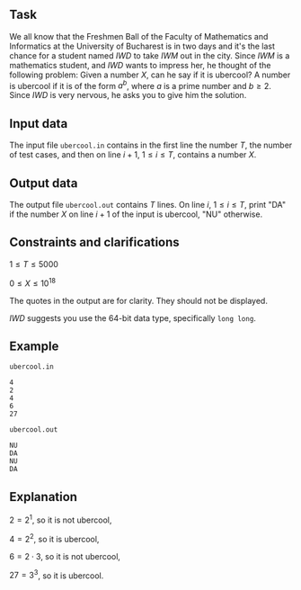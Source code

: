 ## Task

We all know that the Freshmen Ball of the Faculty of Mathematics and Informatics at the University of Bucharest is in two days and it's the last chance for a student named $IWD$ to take $IWM$ out in the city. Since $IWM$ is a mathematics student, and $IWD$ wants to impress her, he thought of the following problem: Given a number $X$, can he say if it is ubercool? A number is ubercool if it is of the form $a^b$, where $a$ is a prime number and $b \geq 2$. Since $IWD$ is very nervous, he asks you to give him the solution.
 
## Input data

The input file `ubercool.in` contains in the first line the number $T$, the number of test cases, and then on line $i+1$, $1 \leq i \leq T$, contains a number $X$.

## Output data

The output file `ubercool.out` contains $T$ lines. On line $i$, $1 \leq i \leq T$, print "DA" if the number $X$ on line $i+1$ of the input is ubercool, "NU" otherwise.

## Constraints and clarifications

$1 \leq T \leq 5000$

$0 \leq X \leq 10^{18}$

The quotes in the output are for clarity. They should not be displayed.

$IWD$ suggests you use the 64-bit data type, specifically `long long`.

## Example

`ubercool.in` 

```
4
2
4
6
27
```

`ubercool.out`

```
NU
DA
NU
DA
```

## Explanation

$2 = 2^1$, so it is not ubercool,

$4 = 2^2$, so it is ubercool,

$6 = 2 \cdot 3$, so it is not ubercool,

$27 = 3^3$, so it is ubercool.